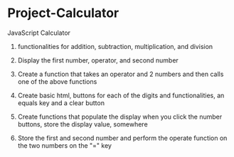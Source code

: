 # Project-Calculator

JavaScript Calculator

1. functionalities for addition, subtraction, multiplication, and division

2. Display the first number, operator, and second number

3. Create a function that takes an operator and 2 numbers and then calls one of the above functions

4. Create basic html, buttons for each of the digits and functionalities, an equals key and a clear button

5. Create functions that populate the display when you click the number buttons, store the display value, somewhere

6. Store the first and second number and perform the operate function on the two numbers on the "=" key
